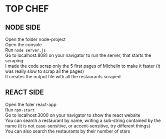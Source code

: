 # TOP CHEF

## NODE SIDE
Open the folder node-project </br>
Open the console </br>
Run <code>node server.js</code> </br>
Go to localhost:8081 on your navigator to run the server, that starts the scraping </br>
I made the code scrap only the 5 first pages of Michelin to make it faster (it was really slow to scrap all the pages) </br>
It creates the output file with all the restaurants scraped </br>

## REACT SIDE
Open the foler react-app </br>
Run <code>npm-start</code> </br>
Go to localhost:3000 on your navigator to show the react website </br>
You can search a restaurant by name, writing a sub-string contained by the name (it is not case-sensitive, or accent-sensitive, try different things) </br>
You can also search the restaurants by their number of stars </br>
